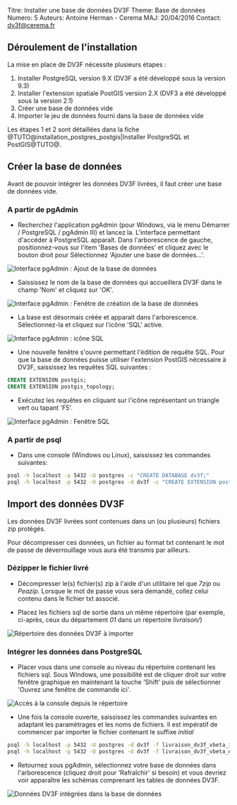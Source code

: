 Titre: Installer une base de données DV3F
Theme: Base de données
Numero: 5
Auteurs: Antoine Herman - Cerema
MAJ: 20/04/2016
Contact: dv3f@cerema.fr

## Déroulement de l'installation

La mise en place de DV3F nécessite plusieurs étapes :

 1. Installer PostgreSQL version 9.X (DV3F a été développé sous la version 9.3)
 2. Installer l'extension spatiale PostGIS version 2.X (DVF3 a été développé sous la version 2.1)
 3. Créer une base de données vide
 4. Importer le jeu de données fourni dans la base de données vide

Les étapes 1 et 2 sont détaillées dans la fiche @TUTO@installation_postgres_postgis|Installer PostgreSQL et PostGIS@TUTO@.

## Créer la base de données

Avant de pouvoir intégrer les données DV3F livrées, il faut créer une base de données vide.

### A partir de pgAdmin

 * Recherchez l'application pgAdmin (pour Windows, via le menu Démarrer / PostgreSQL / pgAdmin III) et lancez la. L'interface
permettant d'accéder à PostgreSQL apparaît. Dans l'arborescence de gauche, positionnez-vous sur l'item 'Bases de données' et cliquez avec
le bouton droit pour Sélectionnez 'Ajouter une base de données...'.

![*Interface pgAdmin : Ajout de la base de données*](ressources/pgadmin-0.png "pgAdmin")

 * Saississez le nom de la base de données qui accueillera DV3F dans le champ 'Nom' et cliquez sur 'OK'. 

 ![*Interface pgAdmin : Fenêtre de création de la base de données*](ressources/pgadmin-0bis.png "pgAdmin")

 * La base est désormais créée et apparait dans l'arborescence. Sélectionnez-la et cliquez sur l'icône 'SQL' active. 

![*Interface pgAdmin : icône SQL*](ressources/pgadmin-1.png "pgAdmin")

* Une nouvelle fenêtre s'ouvre permettant l'édition de requête SQL. Pour que la base de données puisse utiliser l'extension PostGIS nécessaire à
DV3F, saississez les requêtes SQL suivantes :

```sql
CREATE EXTENSION postgis;
CREATE EXTENSION postgis_topology;
```

 * Exécutez les requêtes en cliquant sur l'icône représentant un triangle vert ou tapant 'F5'. 
 
 ![*Interface pgAdmin : Fenêtre SQL*](ressources/pgadmin-2.png "pgAdmin")
 
### A partir de psql

 * Dans une console (Windows ou Linux), saississez les commandes suivantes:
 
```bash
psql -h localhost -p 5432 -U postgres -c "CREATE DATABASE dv3f;"
psql -h localhost -p 5432 -U postgres -d dv3f -c "CREATE EXTENSION postgis; CREATE EXTENSION postgis_topology;"
```

## Import des données DV3F

Les données DV3F livrées sont contenues dans un (ou plusieurs) fichiers zip protégés.

Pour décompresser ces données, un fichier au format txt contenant le mot de passe de déverrouillage vous aura été transmis par ailleurs. 

### Dézipper le fichier livré

 * Décompresser le(s) fichier(s) zip à l'aide d'un utilitaire tel que _7zip_ ou _Peazip_. Lorsque le mot de passe vous sera demandé, collez
 celui contenu dans le fichier txt associé.
 
 * Placez les fichiers sql de sortie dans un même répertoire (par exemple, ci-après, ceux du département _01_ dans un répertoire _livraison/_)
 
  ![*Répertoire des données DV3F à importer*](ressources/integration-1.png "integration")

### Intégrer les données dans PostgreSQL

 * Placer vous dans une console au niveau du répertoire contenant les fichiers sql. Sous Windows, une possibilité est de cliquer droit 
sur votre fenêtre graphique en maintenant la touche 'Shift' puis de sélectionner 'Ouvrez une fenêtre de commande ici'.

 ![*Accès à la console depuis le répertoire*](ressources/integration-2.png "integration")
 
 * Une fois la console ouverte, saississez les commandes suivantes en adaptant les paramètrages et les noms de fichiers. Il est impératif de commencer
 par importer le fichier contenant le suffixe _initial_
 
```bash
psql -h localhost -p 5432 -U postgres -d dv3f -f livraison_dv3f_vbeta_initial.sql
psql -h localhost -p 5432 -U postgres -d dv3f -f livraison_dv3f_vbeta_dep01.sql
```
 * Retournez sous pgAdmin, sélectionnez votre base de données dans l'arborescence (cliquez droit pour 'Rafraîchir' si besoin) et vous devriez voir
apparaître les schémas comprenant les tables de données DV3F. 

 ![*Données DV3F intégrées dans la base de données*](ressources/integration-3.png "integration")

 
